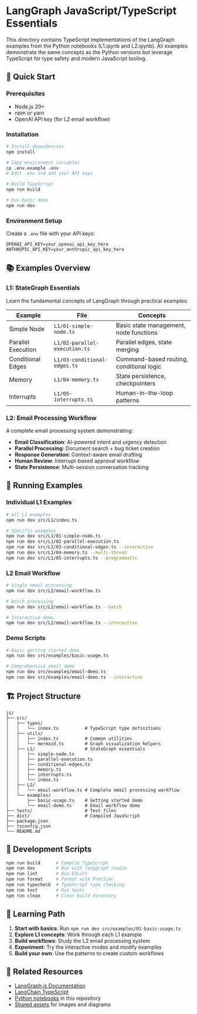 # LangGraph JavaScript/TypeScript Essentials

This directory contains TypeScript implementations of the LangGraph examples from the Python notebooks (L1.ipynb and L2.ipynb). All examples demonstrate the same concepts as the Python versions but leverage TypeScript for type safety and modern JavaScript tooling.

## 🚀 Quick Start

### Prerequisites

- Node.js 20+
- npm or yarn
- OpenAI API key (for L2 email workflow)

### Installation

```bash
# Install dependencies
npm install

# Copy environment variables
cp .env.example .env
# Edit .env and add your API keys

# Build TypeScript
npm run build

# Run basic demo
npm run dev
```

### Environment Setup

Create a `.env` file with your API keys:

```env
OPENAI_API_KEY=your_openai_api_key_here
ANTHROPIC_API_KEY=your_anthropic_api_key_here
```

## 📚 Examples Overview

### L1: StateGraph Essentials

Learn the fundamental concepts of LangGraph through practical examples:

| Example | File | Concepts |
|---------|------|----------|
| Simple Node | `L1/01-simple-node.ts` | Basic state management, node functions |
| Parallel Execution | `L1/02-parallel-execution.ts` | Parallel edges, state merging |
| Conditional Edges | `L1/03-conditional-edges.ts` | Command-based routing, conditional logic |
| Memory | `L1/04-memory.ts` | State persistence, checkpointers |
| Interrupts | `L1/05-interrupts.ts` | Human-in-the-loop patterns |

### L2: Email Processing Workflow

A complete email processing system demonstrating:

- **Email Classification**: AI-powered intent and urgency detection
- **Parallel Processing**: Document search + bug ticket creation
- **Response Generation**: Context-aware email drafting
- **Human Review**: Interrupt-based approval workflow
- **State Persistence**: Multi-session conversation tracking

## 🎯 Running Examples

### Individual L1 Examples

```bash
# All L1 examples
npm run dev src/L1/index.ts

# Specific examples
npm run dev src/L1/01-simple-node.ts
npm run dev src/L1/02-parallel-execution.ts
npm run dev src/L1/03-conditional-edges.ts --interactive
npm run dev src/L1/04-memory.ts --multi-thread
npm run dev src/L1/05-interrupts.ts --programmatic
```

### L2 Email Workflow

```bash
# Single email processing
npm run dev src/L2/email-workflow.ts

# Batch processing
npm run dev src/L2/email-workflow.ts --batch

# Interactive demo
npm run dev src/L2/email-workflow.ts --interactive
```

### Demo Scripts

```bash
# Basic getting started demo
npm run dev src/examples/basic-usage.ts

# Comprehensive email demo
npm run dev src/examples/email-demo.ts
npm run dev src/examples/email-demo.ts --interactive
```

## 🏗️ Project Structure

```output
js/
├── src/
│   ├── types/
│   │   └── index.ts          # TypeScript type definitions
│   ├── utils/
│   │   ├── index.ts          # Common utilities
│   │   └── mermaid.ts        # Graph visualization helpers
│   ├── L1/                   # StateGraph essentials
│   │   ├── simple-node.ts
│   │   ├── parallel-execution.ts
│   │   ├── conditional-edges.ts
│   │   ├── memory.ts
│   │   ├── interrupts.ts
│   │   └── index.ts
│   ├── L2/
│   │   └── email-workflow.ts # Complete email processing workflow
│   └── examples/
│       ├── basic-usage.ts    # Getting started demo
│       └── email-demo.ts     # Email workflow demo
├── tests/                    # Test files
├── dist/                     # Compiled JavaScript
├── package.json
├── tsconfig.json
└── README.md
```

## 🔧 Development Scripts

```bash
npm run build      # Compile TypeScript
npm run dev        # Run with langgraph studio 
npm run lint       # Run ESLint
npm run format     # Format with Prettier
npm run typecheck  # TypeScript type checking
npm run test       # Run tests
npm run clean      # Clean build directory
```

## 📖 Learning Path

1. **Start with basics**: Run `npm run dev src/examples/01-basic-usage.ts`
2. **Explore L1 concepts**: Work through each L1 example
3. **Build workflows**: Study the L2 email processing system
4. **Experiment**: Try the interactive modes and modify examples
5. **Build your own**: Use the patterns to create custom workflows

## 🔗 Related Resources

- [LangGraph.js Documentation](https://langchain-ai.github.io/langgraphjs/)
- [LangChain TypeScript](https://js.langchain.com/)
- [Python notebooks](../python/) in this repository
- [Shared assets](../assets/) for images and diagrams